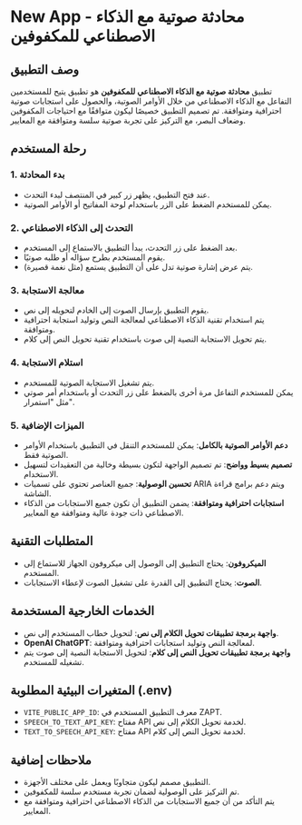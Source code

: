 # New App - محادثة صوتية مع الذكاء الاصطناعي للمكفوفين

## وصف التطبيق

تطبيق **محادثة صوتية مع الذكاء الاصطناعي للمكفوفين** هو تطبيق يتيح للمستخدمين التفاعل مع الذكاء الاصطناعي من خلال الأوامر الصوتية، والحصول على استجابات صوتية احترافية ومتوافقة. تم تصميم التطبيق خصيصًا ليكون متوافقًا مع احتياجات المكفوفين وضعاف البصر، مع التركيز على تجربة صوتية سلسة ومتوافقة مع المعايير.

## رحلة المستخدم

### 1. بدء المحادثة

- عند فتح التطبيق، يظهر زر كبير في المنتصف لبدء التحدث.
- يمكن للمستخدم الضغط على الزر باستخدام لوحة المفاتيح أو الأوامر الصوتية.

### 2. التحدث إلى الذكاء الاصطناعي

- بعد الضغط على زر التحدث، يبدأ التطبيق بالاستماع إلى المستخدم.
- يقوم المستخدم بطرح سؤاله أو طلبه صوتيًا.
- يتم عرض إشارة صوتية تدل على أن التطبيق يستمع (مثل نغمة قصيرة).

### 3. معالجة الاستجابة

- يقوم التطبيق بإرسال الصوت إلى الخادم لتحويله إلى نص.
- يتم استخدام تقنية الذكاء الاصطناعي لمعالجة النص وتوليد استجابة احترافية ومتوافقة.
- يتم تحويل الاستجابة النصية إلى صوت باستخدام تقنية تحويل النص إلى كلام.

### 4. استلام الاستجابة

- يتم تشغيل الاستجابة الصوتية للمستخدم.
- يمكن للمستخدم التفاعل مرة أخرى بالضغط على زر التحدث أو باستخدام أمر صوتي مثل "استمرار".

### 5. الميزات الإضافية

- **دعم الأوامر الصوتية بالكامل**: يمكن للمستخدم التنقل في التطبيق باستخدام الأوامر الصوتية فقط.
- **تصميم بسيط وواضح**: تم تصميم الواجهة لتكون بسيطة وخالية من التعقيدات لتسهيل الاستخدام.
- **تحسين الوصولية**: جميع العناصر تحتوي على تسميات ARIA ويتم دعم برامج قراءة الشاشة.
- **استجابات احترافية ومتوافقة**: يضمن التطبيق أن تكون جميع الاستجابات من الذكاء الاصطناعي ذات جودة عالية ومتوافقة مع المعايير.

## المتطلبات التقنية

- **الميكروفون**: يحتاج التطبيق إلى الوصول إلى ميكروفون الجهاز للاستماع إلى المستخدم.
- **الصوت**: يحتاج التطبيق إلى القدرة على تشغيل الصوت لإعطاء الاستجابات.

## الخدمات الخارجية المستخدمة

- **واجهة برمجة تطبيقات تحويل الكلام إلى نص**: لتحويل خطاب المستخدم إلى نص.
- **OpenAI ChatGPT**: لمعالجة النص وتوليد استجابات احترافية ومتوافقة.
- **واجهة برمجة تطبيقات تحويل النص إلى كلام**: لتحويل الاستجابة النصية إلى صوت يتم تشغيله للمستخدم.

## المتغيرات البيئية المطلوبة (.env)

- `VITE_PUBLIC_APP_ID`: معرف التطبيق المستخدم في ZAPT.
- `SPEECH_TO_TEXT_API_KEY`: مفتاح API لخدمة تحويل الكلام إلى نص.
- `TEXT_TO_SPEECH_API_KEY`: مفتاح API لخدمة تحويل النص إلى كلام.

## ملاحظات إضافية

- التطبيق مصمم ليكون متجاوبًا ويعمل على مختلف الأجهزة.
- تم التركيز على الوصولية لضمان تجربة مستخدم سلسة للمكفوفين.
- يتم التأكد من أن جميع الاستجابات من الذكاء الاصطناعي احترافية ومتوافقة مع المعايير.
